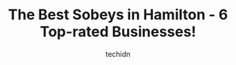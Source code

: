 ---
layout: ampstory
image: https://i0.wp.com/www.auto.or.id/wp-content/uploads/2023/06/sobeys-grimsby-0-hamilton-1686323484.jpeg?resize=640,853
author: techidn
featured: false
description: Hamilton, Ontario, Canada is a haven for Sobeys enthusiasts, boasting an impressive array of 6 top-notch establishments. Whether youre a seasoned connoisseur or simply curious to explore th
title: The Best Sobeys in Hamilton - 6 Top-rated Businesses!
cover:
   title: The Best Sobeys in Hamilton - 6 Top-rated Businesses!
   subtitle: AUTO.OR.ID
   background: https://www.auto.or.id/wp-content/uploads/2023/06/sobeys-grimsby-0-hamilton-1686323484.jpeg

pages: 
 - layout: thirds
   top: <h1>#1 Sobeys Stone Church</h1>
   bottom: "<p>Taking advantage of people like this place does because they are the only ones on a bus route in the area should be considered a criminal act. Atrociously high prices and</p>"
   background: https://www.auto.or.id/wp-content/uploads/2023/06/sobeys-grimsby-1-hamilton-1686323485.jpeg
   backgroundblur: true
 - layout: thirds
   top: <h1>#2 Sobeys Extra Brant Street</h1>
   bottom: "<p>1250 Brant St, Burlington, ON L7P 1X8, Canada</p>"
   background: https://www.auto.or.id/wp-content/uploads/2023/06/sobeys-grimsby-2-hamilton-1686323486.jpeg
   cta:
      link: https://www.auto.or.id/the-best-sobeys-in-hamilton-6-top-rated-businesses/
      text: The Best Sobeys in Hamilton - 6 Top-rated Businesses!
 - layout: thirds
   top: <h1>#3 Sobeys Flamborough</h1>
   bottom: "<p>255 Dundas St E, Waterdown, ON L0R 2H6, Canada</p>"
   background: https://images.unsplash.com/photo-1490274494753-fd4f84681e7c?ixlib=rb-4.0.3&ixid=MnwxMjA3fDB8MHxwaG90by1wYWdlfHx8fGVufDB8fHx8&auto=format&fit=crop&w=640&h=853&q=80
   cta:
      link: https://www.auto.or.id/the-best-sobeys-in-hamilton-6-top-rated-businesses/
      text: The Best Sobeys in Hamilton - 6 Top-rated Businesses!
 - layout: thirds
   top: <h1>#4 Sobeys Grimsby</h1>
   bottom: "<p>44 Livingston Ave, Grimsby, ON L3M 1L1, Canada</p>"
   background: https://images.unsplash.com/photo-1532581140115-3e355d1ed1de?ixlib=rb-4.0.3&ixid=MnwxMjA3fDB8MHxwaG90by1wYWdlfHx8fGVufDB8fHx8&auto=format&fit=crop&w=640&h=853&q=80
   cta:
      link: https://www.auto.or.id/the-best-sobeys-in-hamilton-6-top-rated-businesses/
      text: The Best Sobeys in Hamilton - 6 Top-rated Businesses!
 - layout: thirds
   top: <h1>#5 Sobeys</h1>
   bottom: "<p>1770 Stone Church Rd E, Stoney Creek, ON L8J 0K5, Canada</p>"
   background: https://images.unsplash.com/photo-1634907076255-a56723f9b9ad?ixlib=rb-4.0.3&ixid=MnwxMjA3fDB8MHxwaG90by1wYWdlfHx8fGVufDB8fHx8&auto=format&fit=crop&w=640&h=853&q=80
   cta:
      link: https://www.auto.or.id/the-best-sobeys-in-hamilton-6-top-rated-businesses/
      text: The Best Sobeys in Hamilton - 6 Top-rated Businesses!

 - layout: thirds
   middle: Continue reading...
   background: https://images.unsplash.com/photo-1594420307681-9abf0349f8e2?ixlib=rb-4.0.3&ixid=MnwxMjA3fDB8MHxwaG90by1wYWdlfHx8fGVufDB8fHx8&auto=format&fit=crop&w=640&h=853&q=80
   cta:
      link: https://www.auto.or.id/the-best-sobeys-in-hamilton-6-top-rated-businesses/
      text: The Best Sobeys in Hamilton - 6 Top-rated Businesses!

---